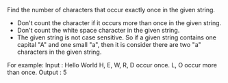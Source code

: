 Find the number of characters that occur exactly once in the given string.
- Don't count the character if it occurs more than once in the given string.
- Don't count the white space character in the given string.
- The given string is not case sensitive. So if a given string contains one capital "A" and one small "a", then it is consider there are two "a" characters in the given string.

For example:
Input : Hello World
H, E, W, R, D occur once. L, O occur more than once.
Output : 5